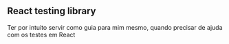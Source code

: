 ## React testing library
Ter por intuito servir como guia para mim mesmo, quando precisar de ajuda com
os testes em React
